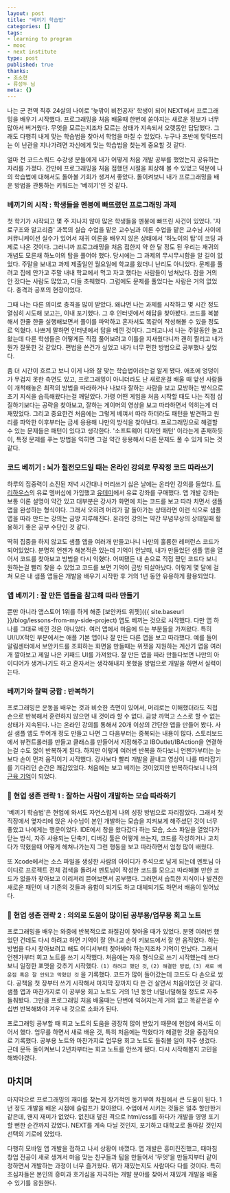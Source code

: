 ```yaml
---
layout: post
title: "베끼기 학습법"
categories: []
tags:
- learning to program
- mooc
- next institute
type: post
published: true
thanks: 
- 조소현
- 류성두 님
meta: {}
---
```


나는 군 전역 직후 24살의 나이로 '늦깎이 비전공자' 학생이 되어 NEXT에서 프로그래밍을 배우기 시작했다. 프로그래밍을 처음 배울때 한번에 쏟아지는 새로운 정보가 너무 많아서 버거웠다. 무엇을 모르는지조차 모르는 상태가 지속되서 오랫동안 답답했다. 그래도 다행히 내게 맞는 학습법을 찾아서 학업을 마칠 수 있었다. 누구나 초반에 맞닥뜨리는 이 난관을 지나가려면 자신에게 맞는 학습법을 찾는게 중요할 것 같다.

얼마 전 코드스쿼드 수강생 분들에게 내가 어떻게 처음 개발 공부를 했었는지 공유하는 자리를 가졌다. 간만에 프로그래밍을 처음 접했던 시절을 회상해 볼 수 있었고 덕분에 나의 학습법에 대해서도 돌아볼 기회가 생겨서 좋았다. 돌이켜보니 내가 프로그래밍을 배운 방법을 관통하는 키워드는 '베끼기'인 것 같다.

### 베끼기의 시작 : 학생들을 멘붕에 빠뜨렸던 프로그래밍 과제

첫 학기가 시작되고 몇 주 지나지 않아 많은 학생들을 멘붕에 빠뜨린 사건이 있었다. '자료구조와 알고리즘' 과목의 실습 수업을 맡은 교수님과 이론 수업을 맡은 교수님 사이에 커뮤니케이션 실수가 있어서 재귀 이론을 배우지 않은 상태에서 '하노이의 탑'이 코딩 과제로 나온 것이다. 그러니까 프로그래밍을 처음 접한지 약 한 달 정도 된 우리는 재귀의 개념도 모른채 하노이의 탑을 풀어야 했다. 당시에는 그 과제의 무시무시함을 알 길이 없었다. 주말을 보내고 과제 제출일인 월요일에 학교를 왔더니 난리도 아니었다. 문제를 풀려고 집에 안가고 주말 내내 학교에서 먹고 자고 했다는 사람들이 넘쳐났다. 잠을 거의 안 잤다는 사람도 많았고, 다들 초췌했다. 그럼에도 문제를 풀었다는 사람은 거의 없었다. 충격과 공포의 현장이었다.

그때 나는 다른 의미로 충격을 많이 받았다. 왜냐면 나는 과제를 시작하고 몇 시간 정도 열심히 시도해 보고는, 이내 포기했다. 그 후 인터넷에서 해답을 찾아봤다. 코드를 복붙해서 한줄 한줄 실행해보면서 풀이를 파악하고 혼자서도 똑같이 작성해볼 수 있을 정도로 익혔다. 나쁘게 말하면 인터넷에서 답을 베낀 것이다. 그러고나서 나는 주말동안 놀고왔는데 다른 학생들은 어떻게든 직접 풀어보려고 이틀을 지새웠다니까 괜히 찔리고 내가 뭔가 잘못한 것 같았다. 편법을 쓴건가 싶었고 내가 너무 편한 방법으로 공부했나 싶었다.

좀 더 시간이 흐르고 보니 이게 나와 잘 맞는 학습법이라는걸 알게 됐다. 애초에 엉덩이가 무겁지 못한 측면도 있고, 프로그래밍이 아니더라도 난 새로운걸 배울 때 앞선 사람들이 개척해놓은 최적의 방법을 따라하거나 나보다 잘하는 사람을 보고 모방하는 방식으로 초기 지식을 습득해왔다는걸 깨달았다. 가령 어떤 게임을 처음 시작할 때도 나는 직접 삽질하기보다는 공략을 찾아보고, 잘하는 게이머의 영상을 보고 따라하면서 익히는게 더 재밌었다. 그리고 중요한건 처음에는 그렇게 베껴서 따라 하더라도 패턴을 발견하고 원리를 파악한 이후부터는 금세 응용해 나만의 방식을 찾아낸다. 프로그래밍으로 해결할 수 있는 문제들은 패턴이 있다고 생각한다. '소프트웨어 디자인 패턴' 이라는게 존재하듯이, 특정 문제를 푸는 방법을 익히면 그걸 약간 응용해서 다른 문제도 풀 수 있게 되는 것 같다.

### 코드 베끼기 : 뇌가 절전모드일 때는 온라인 강의로 무작정 코드 따라쓰기

하루의 집중력이 소진된 저녁 시간대나 머리쓰기 싫은 날에는 온라인 강의를 들었다. [트리하우스](https://teamtreehouse.com/soojinro)의 유료 멤버십에 가입했고 [유데미](https://www.udemy.com)에서 유료 강좌를 구매했다. 앱 개발 강좌는 보통 이론 설명이 약간 있고 대부분은 강사가 화면에 치는 코드를 보고 따라 치면서 샘플 앱을 완성하는 형식이다. 그래서 오히려 머리가 잘 돌아가는 상태라면 이런 식으로 샘플 앱을 따라 만드는 강의는 금방 지루해진다. 온라인 강의는 약간 무념무상의 상태일때 활용하기 좋은 공부 수단인 것 같다.

딱히 집중을 하지 않고도 샘플 앱을 여러개 만들고나니 나만의 훌륭한 레퍼런스 코드가 되어있었다. 분명히 언젠가 해본적은 있는데 기억이 안날때, 내가 만들었던 샘플 앱을 열어서 코드를 찾아보고 방법을 다시 익혔다. 어찌됐든 내 손으로 직접 짰던 코드다 보니 원하는걸 빨리 찾을 수 있었고 코드를 보면 기억이 금방 되살아났다. 이렇게 몇 달에 걸쳐 모은 내 샘플 앱들은 개발을 배우기 시작한 후 거의 1년 동안 유용하게 활용되었다.

### 앱 베끼기 : 잘 만든 앱들을 참고해 따라 만들기

뿐만 아니라 앱스토어 1위를 하게 해준 [보안카드 위젯]({{ site.baseurl }}/blog/lessons-from-my-side-project) 앱도 베끼는 것으로 시작했다. 다만 앱 하나를 그대로 베낀 것은 아니었다. 여러 앱에서 마음에 드는 부분들을 가져왔다. 특히 UI/UX적인 부분에서는 애플 기본 앱이나 잘 만든 다른 앱을 보고 따라했다. 예를 들어 알림센터에서 보안카드를 조회하는 화면을 만들때는 위젯을 지원하는 계산기 앱을 여러 개 깔아보고 제일 나은 키패드 UI를 가져왔다. 잘 만든 앱을 따라 만들다보면 나만의 아이디어가 생겨나기도 하고 혼자서는 생각해내지 못했을 방법으로 개발을 하면서 실력이 는다.

### 베끼기와 찰떡 궁합 : 반복하기

프로그래밍은 운동을 배우는 것과 비슷한 측면이 있어서, 머리로는 이해했더라도 직접 손으로 반복해서 훈련하지 않으면 내 것이라 할 수 없다. 금방 까먹고 스스로 할 수 없는 상태가 지속된다. 나는 온라인 강의를 통해서 20개 이상의 간단한 앱을 만들어 봤다. 사실 샘플 앱도 두어개 정도 만들고 나면 그 다음부터는 중복되는 내용이 많다. 스토리보드에서 뷰컨트롤러를 만들고 클래스를 만들어서 지정해주고 IBOutlet/IBAction을 연결하는걸 수도 없이 반복하게 된다. 하지만 이렇게 여러번 반복을 하다보니 언젠가부터는 눈보다 손이 먼저 움직이기 시작했다. 강사보다 빨리 개발을 끝내고 영상이 나를 따라잡기를 기다리던 순간은 쾌감있었다. 처음에는 보고 베끼는 것이었지만 반복하다보니 나의 [근육 기억](https://en.wikipedia.org/wiki/Muscle_memory)이 되었다.

### 🥑 현업 생존 전략 1 : 잘하는 사람이 개발하는 모습 따라하기

'베끼기 학습법'은 현업에 와서도 자연스럽게 나의 성장 방법으로 자리잡았다. 그래서 첫 직장에서 옆자리에 앉은 사수님이 본인 개발하는 모습을 지켜보게 해주셨던 것이 너무 좋았고 나에게는 행운이었다. IDE에서 창을 왔다갔다 하는 모습, 소스 파일을 열었다가 닫는 방식, 자주 사용되는 단축키, 디버깅 툴은 어떻게 쓰는지, 코드를 작성하거나 고치다가 막혔을때 어떻게 헤쳐나가는지 그런 행동을 보고 따라하면서 엄청 많이 배웠다. 

또 Xcode에서는 소스 파일을 생성한 사람의 아이디가 주석으로 남게 되는데 멘토님 아이디로 프로젝트 전체 검색을 돌려서 멘토님이 작성한 코드를 모으고 따라해볼 만한 코드가 없을까 찾아보고 이리저리 뜯어보면서 공부했다. 그러면서 습득한 지식이나 발견한 새로운 패턴이 내 기존의 것들과 융합이 되기도 하고 대체되기도 하면서 배움이 일어났다.

### 🥑 현업 생존 전략 2 : 의외로 도움이 많이된 공부용/업무용 회고 노트

프로그래밍을 배우는 와중에 반복적으로 좌절감이 찾아올 때가 있었다. 분명 여러번 했었던 건데도 다시 하려고 하면 기억이 잘 안나고 손이 키보드에서 잘 안 움직였다. 하는 방법을 다시 찾아보려고 해도 어디서부터 찾아봐야 하는지조차 기억이 안났다. 그래서 언젠가부터 회고 노트를 쓰기 시작했다. 처음에는 자유 형식으로 쓰기 시작했는데 쓰다보니 일정한 포맷을 갖추기 시작했다. `(1) 하려고 했던 것`, `(2) 해결한 방법`, `(3) 새로 배운점 혹은 잘 안되고 막혔던 것` 을 기록했다. 코드가 많이 들어갔는데 코드도 다 손으로 썼다. 공책을 첫 장부터 쓰기 시작해서 마지막 장까지 다 쓴 건 살면서 처음이었던 것 같다. 샘플 앱과 마찬가지로 이 공부용 회고 노트도 거의 1년 동안 너덜너덜해질 정도로 자주 들춰봤다. 그만큼 프로그래밍 처음 배울때는 단번에 익혀지는게 거의 없고 똑같은걸 수십번 반복해봐야 겨우 내 것으로 소화가 된다.

프로그래밍 공부할 때 회고 노트의 도움을 굉장히 많이 받았기 때문에 현업에 와서도 이어서 했다. 업무를 하면서 새로 배운 것, 특히 처음에는 막혔다가 해결한 것을 중점적으로 기록했다. 공부용 노트와 마찬가지로 업무용 회고 노트도 들춰볼 일이 자주 생겼다. 근데 문득 돌이켜보니 2년차부터는 회고 노트를 안쓰게 됐다. 다시 시작해볼지 고민을 해봐야겠다.

## ‏‏‎마치며

마지막으로 프로그래밍의 재미를 찾는게 장기적인 동기부여 차원에서 큰 도움이 된다. 1년 정도 개발을 배운 시점에 슬럼프가 찾아왔다. 수업에서 시키는 것들은 얼추 할만한거 같은데, 왠지 재미가 없었다. 없친대 덮친 격으로 html/css를 하다가 개발을 영영 포기할 뻔한 순간까지 갔었다. NEXT를 계속 다닐 것인지, 포기하고 대학교로 돌아갈 것인지 선택의 기로에 있었다. 

다행히 모바일 앱 개발을 접하고 나서 상황이 바꼈다. 앱 개발은 흥미진진했고, 때마침 창업 전공이 새로 생겨서 마음 맞는 친구들과 팀을 만들어서 '무엇'을 만들지부터 같이 정하면서 개발하는 과정이 너무 즐거웠다. 뭐가 재밌는지도 사람마다 다를 것이다. 특히 초심자들은 본인의 흥미과 호기심을 자극하는 개발 분야를 찾아서 재밌게 개발을 배울 수 있기를 응원한다.



